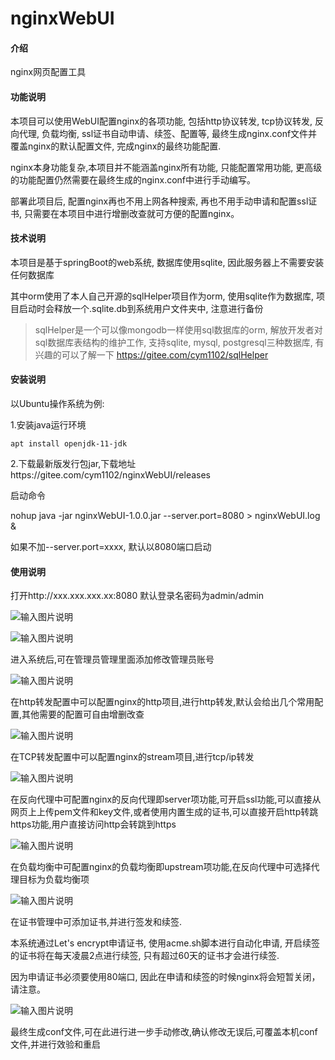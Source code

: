 # nginxWebUI

#### 介绍
nginx网页配置工具


#### 功能说明

本项目可以使用WebUI配置nginx的各项功能, 包括http协议转发, tcp协议转发, 反向代理, 负载均衡, ssl证书自动申请、续签、配置等, 最终生成nginx.conf文件并覆盖nginx的默认配置文件, 完成nginx的最终功能配置. 

nginx本身功能复杂,本项目并不能涵盖nginx所有功能, 只能配置常用功能, 更高级的功能配置仍然需要在最终生成的nginx.conf中进行手动编写。

部署此项目后, 配置nginx再也不用上网各种搜索, 再也不用手动申请和配置ssl证书, 只需要在本项目中进行增删改查就可方便的配置nginx。

#### 技术说明

本项目是基于springBoot的web系统, 数据库使用sqlite, 因此服务器上不需要安装任何数据库

其中orm使用了本人自己开源的sqlHelper项目作为orm, 使用sqlite作为数据库, 项目启动时会释放一个.sqlite.db到系统用户文件夹中, 注意进行备份

> sqlHelper是一个可以像mongodb一样使用sql数据库的orm, 解放开发者对sql数据库表结构的维护工作, 支持sqlite, mysql, postgresql三种数据库, 有兴趣的可以了解一下 https://gitee.com/cym1102/sqlHelper

#### 安装说明
以Ubuntu操作系统为例:

1.安装java运行环境

```
apt install openjdk-11-jdk
```

2.下载最新版发行包jar,下载地址https://gitee.com/cym1102/nginxWebUI/releases

启动命令

nohup java -jar nginxWebUI-1.0.0.jar --server.port=8080 > nginxWebUI.log &

如果不加--server.port=xxxx, 默认以8080端口启动

#### 使用说明

打开http://xxx.xxx.xxx.xx:8080
默认登录名密码为admin/admin

![输入图片说明](https://images.gitee.com/uploads/images/2020/0515/165140_ee1bd853_1100382.jpeg "login.jpg")

![输入图片说明](https://images.gitee.com/uploads/images/2020/0515/165148_c9f7149c_1100382.jpeg "admin.jpg")

进入系统后,可在管理员管理里面添加修改管理员账号

![输入图片说明](https://images.gitee.com/uploads/images/2020/0515/165203_30d187ee_1100382.jpeg "http.jpg")

在http转发配置中可以配置nginx的http项目,进行http转发,默认会给出几个常用配置,其他需要的配置可自由增删改查

![输入图片说明](https://images.gitee.com/uploads/images/2020/0515/165301_bb31fafa_1100382.jpeg "stream.jpg")

在TCP转发配置中可以配置nginx的stream项目,进行tcp/ip转发

![输入图片说明](https://images.gitee.com/uploads/images/2020/0515/165421_c47d02bb_1100382.jpeg "sever.jpg")

在反向代理中可配置nginx的反向代理即server项功能,可开启ssl功能,可以直接从网页上上传pem文件和key文件,或者使用内置生成的证书,可以直接开启http转跳https功能,用户直接访问http会转跳到https

![输入图片说明](https://images.gitee.com/uploads/images/2020/0515/165523_dbe27513_1100382.jpeg "upstream.jpg")

在负载均衡中可配置nginx的负载均衡即upstream项功能,在反向代理中可选择代理目标为负载均衡项

![输入图片说明](https://images.gitee.com/uploads/images/2020/0515/165543_71e210e2_1100382.jpeg "ca.jpg")

在证书管理中可添加证书,并进行签发和续签. 

本系统通过Let's encrypt申请证书, 使用acme.sh脚本进行自动化申请, 开启续签的证书将在每天凌晨2点进行续签, 只有超过60天的证书才会进行续签.

因为申请证书必须要使用80端口, 因此在申请和续签的时候nginx将会短暂关闭，请注意。

![输入图片说明](https://images.gitee.com/uploads/images/2020/0515/170135_30539807_1100382.jpeg "conf.jpg")

最终生成conf文件,可在此进行进一步手动修改,确认修改无误后,可覆盖本机conf文件,并进行效验和重启

